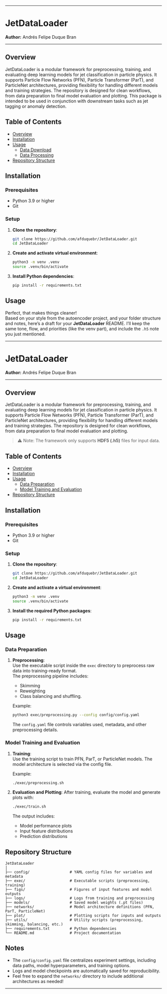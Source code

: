 
---

# JetDataLoader

**Author:** Andrés Felipe Duque Bran

***

## Overview

JetDataLoader is a modular framework for preprocessing, training, and evaluating deep learning models for jet classification in particle physics. It supports Particle Flow Networks (PFN), Particle Transformer (ParT), and ParticleNet architectures, providing flexibility for handling different models and training strategies. The repository is designed for clean workflows, from data preparation to final model evaluation and plotting. This package is intended to be used in conjunction with downstream tasks such as jet tagging or anomaly detection.

## Table of Contents

- [Overview](#overview)
- [Installation](#installation)
- [Usage](#usage)
  - [Data Download](#data-download)
  - [Data Processing](#data-processing)
- [Repository Structure](#repository-structure)

## Installation

### Prerequisites

- Python 3.9 or higher
- Git

### Setup

1. **Clone the repository**:
   ```bash
   git clone https://github.com/afduquebr/JetDataLoader.git
   cd JetDataLoader
   ```

2. **Create and activate virtual environment**:
   ```bash
   python3 -m venv .venv
   source .venv/bin/activate
   ```

3. **Install Python dependencies**:
   ```bash
   pip install -r requirements.txt
   ```

## Usage

Perfect, that makes things cleaner!  
Based on your style from the autoencoder project, and your folder structure and notes, here’s a draft for your **JetDataLoader** README. I’ll keep the same tone, flow, and priorities (like the venv part), and include the `.h5` note you just mentioned.

---

# JetDataLoader

**Author:** Andrés Felipe Duque Bran

***

## Overview

JetDataLoader is a modular framework for preprocessing, training, and evaluating deep learning models for jet classification in particle physics. It supports Particle Flow Networks (PFN), Particle Transformer (ParT), and ParticleNet architectures, providing flexibility for handling different models and training strategies. The repository is designed for clean workflows, from data preparation to final model evaluation and plotting.

> ⚠️ Note: The framework only supports **HDF5 (.h5)** files for input data.

## Table of Contents

- [Overview](#overview)
- [Installation](#installation)
- [Usage](#usage)
  - [Data Preparation](#data-preparation)
  - [Model Training and Evaluation](#model-training-and-evaluation)
- [Repository Structure](#repository-structure)

## Installation

### Prerequisites

- Python 3.9 or higher
- Git

### Setup

1. **Clone the repository**:

   ```bash
   git clone https://github.com/afduquebr/JetDataLoader.git
   cd JetDataLoader
   ```

2. **Create and activate a virtual environment**:

   ```bash
   python3 -m venv .venv
   source .venv/bin/activate
   ```

3. **Install the required Python packages**:

   ```bash
   pip install -r requirements.txt
   ```

## Usage

### Data Preparation

1. **Preprocessing**:  
   Use the executable script inside the `exec` directory to preprocess raw data into training-ready format.  
   The preprocessing pipeline includes:
   - Skimming
   - Reweighting
   - Class balancing and shuffling. 
   
   Example:
   ```bash
   python3 exec/preprocessing.py --config config/config.yaml
   ```

   The `config.yaml` file controls variables used, metadata, and other preprocessing details.

### Model Training and Evaluation

1. **Training**:  
   Use the training script to train PFN, ParT, or ParticleNet models. The model architecture is selected via the config file.

   Example:
   ```bash
   ./exec/preprocessing.sh
   ```

2. **Evaluation and Plotting**:
   After training, evaluate the model and generate plots with:

   ```bash
   ./exec/train.sh
   ```

   The output includes:
   - Model performance plots
   - Input feature distributions
   - Prediction distributions

## Repository Structure

```
JetDataLoader
│
├── config/                  # YAML config files for variables and metadata
├── exec/                    # Executable scripts (preprocessing, training)
├── figs/                    # Figures of input features and model outputs
├── logs/                    # Logs from training and preprocessing
├── models/                  # Saved model weights (.pt files)
├── networks/                # Model architecture definitions (PFN, ParT, ParticleNet)
├── plot/                    # Plotting scripts for inputs and outputs
├── utils/                   # Utility scripts (preprocessing, skimming, balancing, etc.)
├── requirements.txt         # Python dependencies
└── README.md                # Project documentation
```

## Notes

- The `config/config.yaml` file centralizes experiment settings, including data paths, model hyperparameters, and training options.
- Logs and model checkpoints are automatically saved for reproducibility.
- Feel free to expand the `networks/` directory to include additional architectures as needed!

***